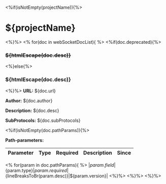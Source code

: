 <%if(isNotEmpty(projectName)){%>
# ${projectName}
<%}%>
<%
for(doc in webSocketDocList){
%>
<%if(doc.deprecated){%>
### ~~${htmlEscape(doc.desc)}~~
<%}else{%>
### ${htmlEscape(doc.desc)}
<%}%>
**URL:** ${doc.url}

**Author:** ${doc.author}

**Description:** ${doc.desc}

**SubProtocols:** ${doc.subProtocols}

<%if(isNotEmpty(doc.pathParams)){%>

**Path-parameters:**

| Parameter | Type | Required | Description | Since |
|-----------|------|----------|-------------|-------|
<%
for(param in doc.pathParams){
%>
|${param.field}|${param.type}|${param.required}|${lineBreaksToBr(param.desc)}|${param.version}|
<%}%>
<%}%>
<%}%>